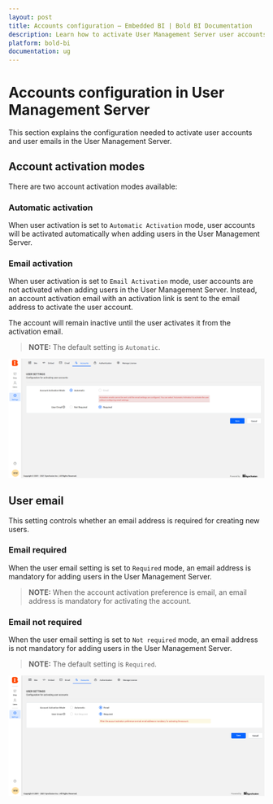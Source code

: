 ```yaml
---
layout: post
title: Accounts configuration – Embedded BI | Bold BI Documentation
description: Learn how to activate User Management Server user accounts. There are two modes of account activation available - automatic and user email.
platform: bold-bi
documentation: ug
---
```


# Accounts configuration in User Management Server

This section explains the configuration needed to activate user accounts and user emails in the User Management Server.

## Account activation modes

There are two account activation modes available:

### Automatic activation

When user activation is set to `Automatic Activation` mode, user accounts will be activated automatically when adding users in the User Management Server.

### Email activation

When user activation is set to `Email Activation` mode, user accounts are not activated when adding users in the User Management Server. Instead, an account activation email with an activation link is sent to the email address to activate the user account.

The account will remain inactive until the user activates it from the activation email.

> **NOTE:** The default setting is `Automatic`.

![Accounts Settings](/static/assets/multi-tenancy/images/account-automatic-settings.png)

## User email

This setting controls whether an email address is required for creating new users.

### Email required

When the user email setting is set to `Required` mode, an email address is mandatory for adding users in the User Management Server.

> **NOTE:** When the account activation preference is email, an email address is mandatory for activating the account.

### Email not required

When the user email setting is set to `Not required` mode, an email address is not mandatory for adding users in the User Management Server.

> **NOTE:** The default setting is `Required`.

![Email Required Settings](/static/assets/multi-tenancy/images/email-required.png)